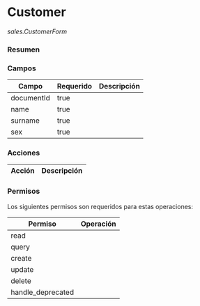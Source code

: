 # Customer

*sales.CustomerForm*

### **Resumen**

### **Campos**


|**Campo**|**Requerido**|**Descripción**|
|---|---|---|
|documentId|true| |
|name|true| |
|surname|true| |
|sex|true| |

### **Acciones**


|**Acción**|**Descripción**|
|---|---|

### **Permisos**

Los siguientes permisos son requeridos para estas operaciones:


|**Permiso**|**Operación**|
|---|---|
|read| |
|query| |
|create| |
|update| |
|delete| |
|handle_deprecated| |

